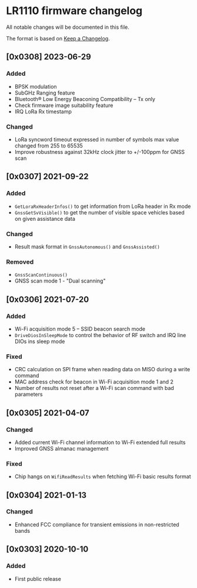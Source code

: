 # LR1110 firmware changelog

All notable changes will be documented in this file.

The format is based on [Keep a Changelog](https://keepachangelog.com/en/1.0.0/).

## [0x0308] 2023-06-29

### Added

- BPSK modulation
- SubGHz Ranging feature
- Bluetooth® Low Energy Beaconing Compatibility – Tx only
- Check firmware image suitability feature
- IRQ LoRa Rx timestamp

### Changed

- LoRa syncword timeout expressed in number of symbols max value changed from 255 to 65535
- Improve robustness against 32kHz clock jitter to +/-100ppm for GNSS scan

## [0x0307] 2021-09-22

### Added

- `GetLoraRxHeaderInfos()` to get information from LoRa header in Rx mode
- `GnssGetSvVisible()` to get the number of visible space vehicles based on given assistance data

### Changed

- Result mask format in `GnssAutonomous()` and `GnssAssisted()`

### Removed

- `GnssScanContinuous()`
- GNSS scan mode 1 - "Dual scanning"

## [0x0306] 2021-07-20

### Added

- Wi-Fi acquisition mode 5 – SSID beacon search mode
- `DriveDiosInSleepMode` to control the behavior of RF switch and IRQ line DIOs ins sleep mode

### Fixed

- CRC calculation on SPI frame when reading data on MISO during a write command
- MAC address check for beacon in Wi-Fi acquisition mode 1 and 2
- Number of results not reset after a Wi-Fi scan command with bad parameters

## [0x0305] 2021-04-07

### Changed

- Added current Wi-Fi channel information to Wi-Fi extended full results
- Improved GNSS almanac management

### Fixed

- Chip hangs on `WifiReadResults` when fetching Wi-Fi basic results format

## [0x0304] 2021-01-13

### Changed

- Enhanced FCC compliance for transient emissions in non-restricted bands

## [0x0303] 2020-10-10

### Added

- First public release
